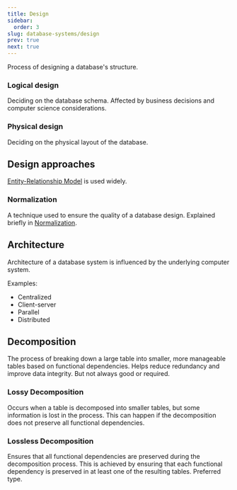 ```yaml
---
title: Design
sidebar:
  order: 3
slug: database-systems/design
prev: true
next: true
---
```


Process of designing a database's structure.

### Logical design
Deciding on the database schema. Affected by business decisions and computer science considerations.

### Physical design

Deciding on the physical layout of the database.

## Design approaches

[Entity-Relationship Model](/database-systems/data-models/#entity-relationship-model) is used widely.

### Normalization

A technique used to ensure the quality of a database design. Explained briefly in [Normalization](/database-systems/normalization).

## Architecture

Architecture of a database system is influenced by the underlying computer system.

Examples:
- Centralized
- Client-server
- Parallel
- Distributed

## Decomposition

The process of breaking down a large table into smaller, more manageable tables based on functional dependencies. Helps reduce redundancy and improve data integrity. But not always good or required.

### Lossy Decomposition

Occurs when a table is decomposed into smaller tables, but some information is lost in the process. This can happen if the decomposition does not preserve all functional dependencies.

### Lossless Decomposition

Ensures that all functional dependencies are preserved during the decomposition process. This is achieved by ensuring that each functional dependency is preserved in at least one of the resulting tables. Preferred type.
